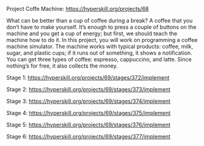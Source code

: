 Project Coffe Machine: https://hyperskill.org/projects/68

What can be better than a cup of coffee during a break? A coffee that you don’t have to make yourself. It’s enough to press a couple of buttons on the machine and you get a cup of energy; but first, we should teach the machine how to do it. In this project, you will work on programming a coffee machine simulator. The machine works with typical products: coffee, milk, sugar, and plastic cups; if it runs out of something, it shows a notification. You can get three types of coffee: espresso, cappuccino, and latte. Since nothing’s for free, it also collects the money.


Stage 1: https://hyperskill.org/projects/69/stages/372/implement

Stage 2: https://hyperskill.org/projects/69/stages/373/implement

Stage 3: https://hyperskill.org/projects/69/stages/374/implement

Stage 4: https://hyperskill.org/projects/69/stages/375/implement

Stage 5: https://hyperskill.org/projects/69/stages/376/implement

Stage 6: https://hyperskill.org/projects/69/stages/377/implement
